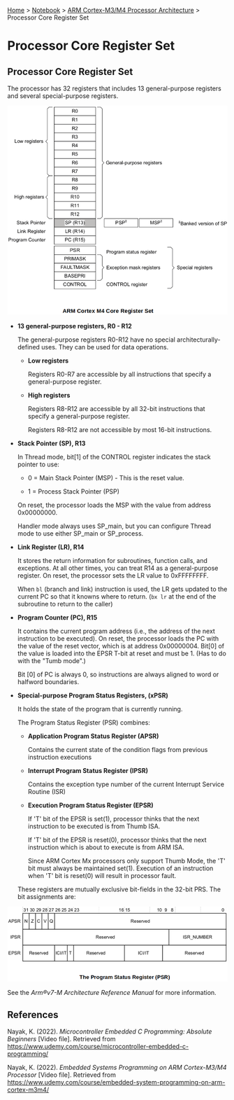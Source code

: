 <a href="../../">Home</a> > <a href="../notebook">Notebook</a> > <a href="./">ARM Cortex-M3/M4 Processor Architecture</a> > Processor Core Register Set

# Processor Core Register Set



## Processor Core Register Set

The processor has 32 registers that includes 13 general-purpose registers and several special-purpose registers.



<img src="./img/arm-cortex-m4-core-register-set.png" alt="arm-cortex-m4-core-register-set" width="650">





* **13 general-purpose registers, R0 - R12**

  The general-purpose registers R0-R12 have no special architecturally-defined uses. They can be used for data operations.

  * **Low registers**

    Registers R0-R7 are accessible by all instructions that specify a general-purpose register.

  * **High registers**

    Registers R8-R12 are accessible by all 32-bit instructions that specify a general-purpose register.

    Registers R8-R12 are not accessible by most 16-bit instructions.

* **Stack Pointer (SP), R13**

  In Thread mode, bit[1] of the CONTROL register indicates the stack pointer to use:

  - 0 = Main Stack Pointer (MSP) - This is the reset value.

  - 1 = Process Stack Pointer (PSP)

  On reset, the processor loads the MSP with the value from address 0x00000000.

  Handler mode always uses SP_main, but you can configure Thread mode to use either SP_main
  or SP_process.

* **Link Register (LR), R14**

  It stores the return information for subroutines, function calls, and exceptions. At all other times, you can treat R14 as a general-purpose register. On reset, the processor sets the LR value to 0xFFFFFFFF.

  When `bl` (branch and link) instruction is used, the LR gets updated to the current PC so that it knowns where to return. (`bx lr` at the end of the subroutine to return to the caller)

* **Program Counter (PC), R15**

  It contains the current program address (i.e., the address of the next instruction to be executed). On reset, the processor loads the PC with the value of the reset vector, which is at address 0x00000004. Bit[0] of the value is loaded into the EPSR T-bit at reset and must be 1. (Has to do with the "Tumb mode".)

  Bit [0] of PC is always 0, so instructions are always aligned to word or halfword boundaries.

* **Special-purpose Program Status Registers, (xPSR)**

  It holds the state of the program that is currently running.

  The Program Status Register (PSR) combines:

  - **Application Program Status Register (APSR)**

    Contains the current state of the condition flags from previous instruction executions

  - **Interrupt Program Status Register (IPSR)**

    Contains the exception type number of the current Interrupt Service Routine (ISR)

  - **Execution Program Status Register (EPSR)**

    If 'T' bit of the EPSR is set(1), processor thinks that the next instruction to be executed is from Thumb ISA.

    If 'T' bit of the EPSR is reset(0), processor thinks that the next instruction which is about to execute is from ARM ISA.

    Since ARM Cortex Mx processors only support Thumb Mode, the 'T' bit must always be maintained set(1). Execution of an instruction when 'T' bit is reset(0) will result in processor fault.

  These registers are mutually exclusive bit-fields in the 32-bit PRS. The bit assignments are:



<img src="./img/the-program-status-register.png" alt="the-program-status-register" width="650">



See the *Arm®v7-M Architecture Reference Manual* for more information.





## References

Nayak, K. (2022). *Microcontroller Embedded C Programming: Absolute Beginners* [Video file]. Retrieved from  https://www.udemy.com/course/microcontroller-embedded-c-programming/

Nayak, K. (2022). *Embedded Systems Programming on ARM Cortex-M3/M4 Processor* [Video file]. Retrieved from  https://www.udemy.com/course/embedded-system-programming-on-arm-cortex-m3m4/
